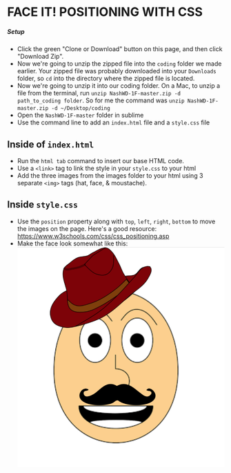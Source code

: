 # FACE IT! POSITIONING WITH CSS

##### Setup
- Click the green "Clone or Download" button on this page, and then click "Download Zip".
- Now we're going to unzip the zipped file into the `coding` folder we made earlier. Your zipped file was probably downloaded into your `Downloads` folder, so `cd` into the directory where the zipped file is located.  
- Now we're going to unzip it into our coding folder. On a Mac, to unzip a file from the terminal, run `unzip NashWD-1F-master.zip -d path_to_coding folder`. So for me the command was `unzip NashWD-1F-master.zip -d ~/Desktop/coding` 
- Open the `NashWD-1F-master` folder in sublime
- Use the command line to add an `index.html` file and a `style.css` file

## Inside of `index.html`
- Run the `html tab` command to insert our base HTML code. 
- Use a `<link>` tag to link the style in your `style.css` to your html
- Add the three images from the images folder to your html using 3 separate `<img>` tags (hat, face, & moustache).


## Inside `style.css` 
- Use the `position` property along with `top`, `left`, `right`, `bottom` to move the images on the page. Here's a good resource: https://www.w3schools.com/css/css_positioning.asp
- Make the face look somewhat like this:
![final product](images/final-image.png)
